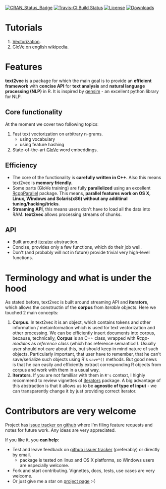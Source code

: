 [![CRAN_Status_Badge](http://www.r-pkg.org/badges/version/text2vec)](http://cran.r-project.org/package=text2vec)
[![Travis-CI Build Status](https://travis-ci.org/dselivanov/text2vec.svg?branch=master)](https://travis-ci.org/dselivanov/text2vec)
[![License](http://img.shields.io/:license-mit-blue.svg?style=flat)](http://badges.mit-license.org)
[![Downloads](http://cranlogs.r-pkg.org/badges/grand-total/text2vec)](http://cran.rstudio.com/package=text2vec)

# Tutorials

1. [Vectorization](http://dsnotes.com/blog/text2vec/2015/11/09/text2vec/).
2. [GloVe on english wikipedia](http://dsnotes.com/blog/text2vec/2015/12/01/glove-enwiki/).

# Features

**text2vec** is a package for which the main goal is to provide an **efficient framework** with **concise API** for **text analysis** and **natural language processing (NLP)** in R. It is inspired by [gensim](http://radimrehurek.com/gensim/) - an excellent python library for NLP.

## Core functionality

At the moment we cover two following topics:  

1. Fast text vectorization on arbitrary n-grams.
    - using vocabulary
    - using feature hashing
2. State-of-the-art [GloVe](http://www-nlp.stanford.edu/projects/glove/) word embeddings.

## Efficiency  

- The core of the functionality is **carefully written in C++**. Also this means text2vec is **memory friendly**.
- Some parts (GloVe training) are fully **parallelized** using an excellent [RcppParallel](http://rcppcore.github.io/RcppParallel/) package. This means, **parallel features work on OS X, Linux, Windows and Solaris(x86) without any additinal tuning/hacking/tricks**.
- **Streaming API**, this means users don't have to load all the data into RAM. **text2vec** allows processing streams of chunks.

## API

- Built around [iterator](https://en.wikipedia.org/wiki/Iterator) abstraction.
- Concise, provides only a few functions, which do their job well.
- Don't (and probably will not in future) provide trivial very high-level functions.

# Terminology and what is under the hood

As stated before, text2vec is built around streaming API and **iterators**, which allows the constructin of the **corpus** from *iterable* objects. Here we touched 2 main concepts:

1. **Corpus**.  In text2vec it is an object, which contains tokens and other information / metainformation which is used for text vectorization and other processing. We can be efficiently insert documents into corpus, because,  technically, **Corpus** is an C++ class, wrapped with *Rcpp-modules* as *reference class* (which has reference semantics!). Usually user should not care about this, but should keep in mind nature of such objects. Particularly important, that user have to remember, that he can't save/serialize such objects using R's `save*()` methods. But good news is that he can easily and efficiently extract corresponding R objects from corpus and work with them in a usual way.
1. **Iterators**. If you are not familliar with them in `R's` context, I highly recommend to review vignettes of [iterators](https://cran.r-project.org/web/packages/iterators/) package. A big advantage of this abstraction is that  it allows us to be **agnostic of type of input** - we can transparently change it by just providing correct iterator.

# Contributors are very welcome
Project has [issue tracker on github](https://github.com/dselivanov/text2vec/issues) where I'm filing feature requests and notes for future work. Any ideas are very appreciated.

If you like it, you **can help**:

- Test and leave feedback on [github issuer tracker](https://github.com/dselivanov/text2vec/issues) (preferably) or directly by email.
    - package is tested on linux and OS X platforms, so Windows users are especially welcome.
- Fork and start contributing. Vignettes, docs, tests, use cases are very welcome.
- Or just give me a star on [project page](https://github.com/dselivanov/text2vec) :-)
